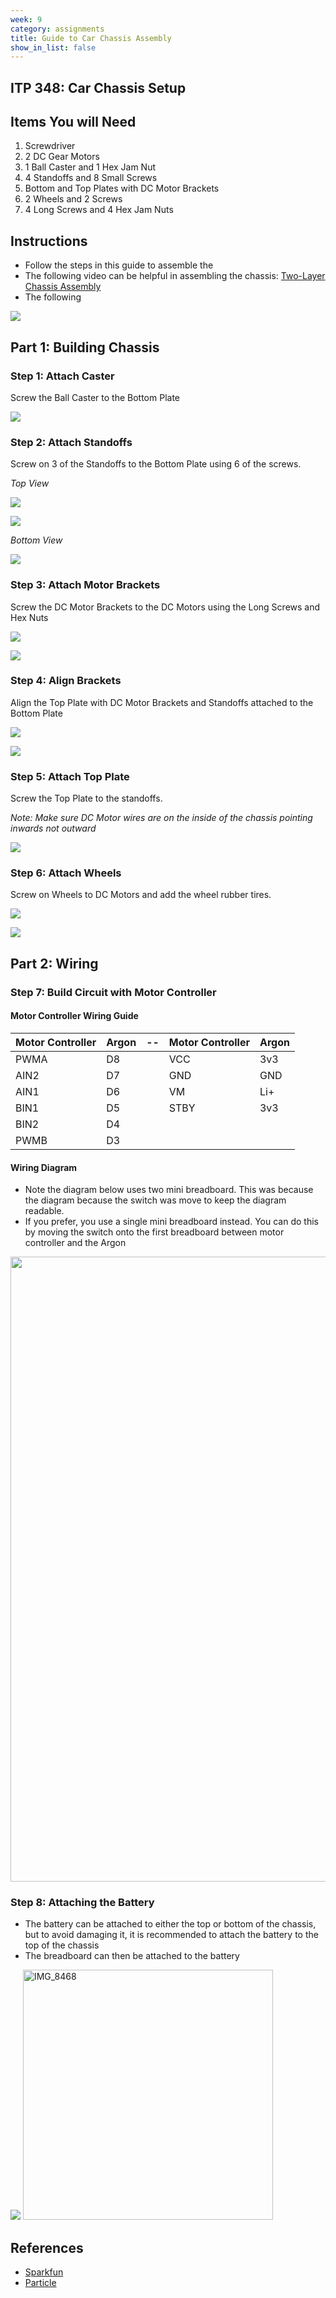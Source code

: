 ```yaml
---
week: 9
category: assignments
title: Guide to Car Chassis Assembly
show_in_list: false
---
```


## ITP 348: Car Chassis Setup

## Items You will Need

1.  Screwdriver
2.  2 DC Gear Motors
3.  1 Ball Caster and 1 Hex Jam Nut
4.  4 Standoffs and 8 Small Screws
5.  Bottom and Top Plates with DC Motor Brackets
6.  2 Wheels and 2 Screws
7.  4 Long Screws and 4 Hex Jam Nuts

## Instructions

* Follow the steps in this guide to assemble the
* The following video can be helpful in assembling the chassis: [Two-Layer Chassis Assembly](https://youtu.be/L7-98Ejmb4M)
* The following 

<!--[Pictures of installation](https://learn.sparkfun.com/tutorials/assembly-guide-for-sparkfun-jetbot-ai-kit/1-circular-robotics-chassis-kit-two-layer-assembly) (only relevant through half of the first page)-->

![](guide_build_chassis.assets/c7cbec04e8eb2bfc5708d466e2ac705d.png)



## Part 1: Building Chassis

### Step 1: Attach Caster

Screw the Ball Caster to the Bottom Plate

![](guide_build_chassis.assets/d4885311ab7a43d46a3035689fcfd7f4.jpg)



### Step 2: Attach Standoffs

Screw on 3 of the Standoffs to the Bottom Plate using 6 of the screws.

*Top View*

![](guide_build_chassis.assets/8c481584b3bbfe36d2092d0c39cca46c.jpg)

![](guide_build_chassis.assets/da932b50dda027b65e1a2724b6f53415.jpg)

*Bottom View*

![](guide_build_chassis.assets/dca82f235a741b1534f81c5ad4fe8dfe.jpg)



### Step 3: Attach Motor Brackets

Screw the DC Motor Brackets to the DC Motors using the Long Screws and Hex Nuts

![](guide_build_chassis.assets/ca378b55e3a4180eeb95efdd73fafddd.jpg)

![](guide_build_chassis.assets/17d3e93effc3c8ba7fa6a97362dd0eba.jpg)



### Step 4: Align Brackets

Align the Top Plate with DC Motor Brackets and Standoffs attached to the Bottom
Plate

![](guide_build_chassis.assets/7a8d1f17a1c6233a8143f056c6b3f0bc.jpg)

![](guide_build_chassis.assets/cd162a4e8f12a6a2e828e31dc17e1bd6.jpg)



### Step 5: Attach Top Plate

Screw the Top Plate to the standoffs.

*Note: Make sure DC Motor wires are on the inside of the chassis pointing
inwards not outward*

![](guide_build_chassis.assets/b47bafe129f196ea279d7a423f365106.jpg)



### Step 6: Attach Wheels

Screw on Wheels to DC Motors and add the wheel rubber tires.

![](guide_build_chassis.assets/75230dba370e9f156209643918d2aeea.jpg)

![](guide_build_chassis.assets/555c117f7e3ac01c870d992c6e08c129.jpg)



## Part 2: Wiring

### Step 7: Build Circuit with Motor Controller

#### Motor Controller Wiring Guide

| Motor Controller | Argon | --   | Motor Controller | Argon |
| ---------------- | ----- | ---- | ---------------- | ----- |
| PWMA             | D8    |      | VCC              | 3v3   |
| AIN2             | D7    |      | GND              | GND   |
| AIN1             | D6    |      | VM               | Li+   |
| BIN1             | D5    |      | STBY             | 3v3   |
| BIN2             | D4    |      |                  |       |
| PWMB             | D3    |      |                  |       |

#### Wiring Diagram

* Note the diagram below uses two mini breadboard. This was because the diagram because the switch was move to keep the diagram readable.
* If you prefer, you use a single mini breadboard instead. You can do this by moving the switch onto the first breadboard between motor controller and the Argon

<img src="guide_build_chassis.assets/1572472040619.png" style="width:1000px" />



### Step 8: Attaching the Battery

* The battery can be attached to either the top or bottom of the chassis, but to avoid damaging it, it is recommended to attach the battery to the top of the chassis
* The breadboard can then be attached to the battery

<img src="guide_build_chassis.assets/IMG_8467.JPG" style="400px" />
<img src="guide_build_chassis.assets/IMG_8468.JPG" alt="IMG_8468" style="width:400px" />

## References

* [Sparkfun](https://www.sparkfun.com/products/13853)
* [Particle](https://docs.particle.io/datasheets/wi-fi/argon-datasheet/)
